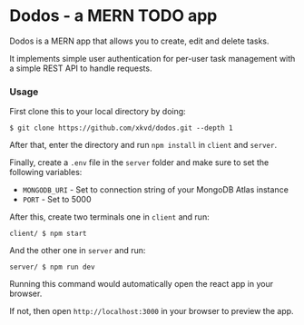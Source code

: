 # Dodos - a MERN TODO app
Dodos is a MERN app that allows you to create, edit and delete tasks.

It implements simple user authentication for per-user task management with a simple REST API to handle requests.

### Usage
First clone this to your local directory by doing:
```
$ git clone https://github.com/xkvd/dodos.git --depth 1
```

After that, enter the directory and run `npm install` in `client` and `server`.

Finally, create a `.env` file in the `server` folder and make sure to set the following variables:
- `MONGODB_URI` - Set to connection string of your MongoDB Atlas instance
- `PORT` - Set to 5000

After this, create two terminals one in `client` and run:
```
client/ $ npm start
```
And the other one in `server` and run:
```
server/ $ npm run dev
```

Running this command would automatically open the react app in your browser.

If not, then open `http://localhost:3000` in your browser to preview the app.
